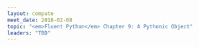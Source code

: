 ```yaml
---
layout: compute
meet_date: 2018-02-08
topic: "<em>Fluent Python</em> Chapter 9: A Pythonic Object"
leaders: "TBD"
---
```



